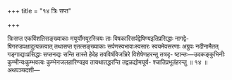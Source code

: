+++
title = "१४ त्रिः सप्त"

+++

त्रिःसप्त एकविंशतिसङ्ख्याकाः मयूर्योमयूरस्त्रियः ताः विषकारिसर्पद्वेषिण्यइतिप्रसिद्धाः नागद्वे- षिगरुडपक्षादुत्पन्नत्वात् तथासप्त एतत्सङ्ख्याकाः सर्पणस्वभावाःस्वसारः स्वयमेवसरणाः अग्रुवः नदीनामैतत् गङ्गाद्याःप्रसिद्धाः सप्तनद्यः सन्ति तास्ते हेदेह तवविषंविजभ्रिरे विशेषेणहरन्तु तत्रदृ- ष्टान्तः—उदकङ्कुभिनीः कुम्भीन्यःकुम्भवत्यः कुम्भेनजलहारिण्यइव तायथातद्धरन्ति तद्वन्नद्योमयूर्य- श्चातिप्रभूतंहरन्तु ॥ १४ ॥ अथपञ्चदशी—